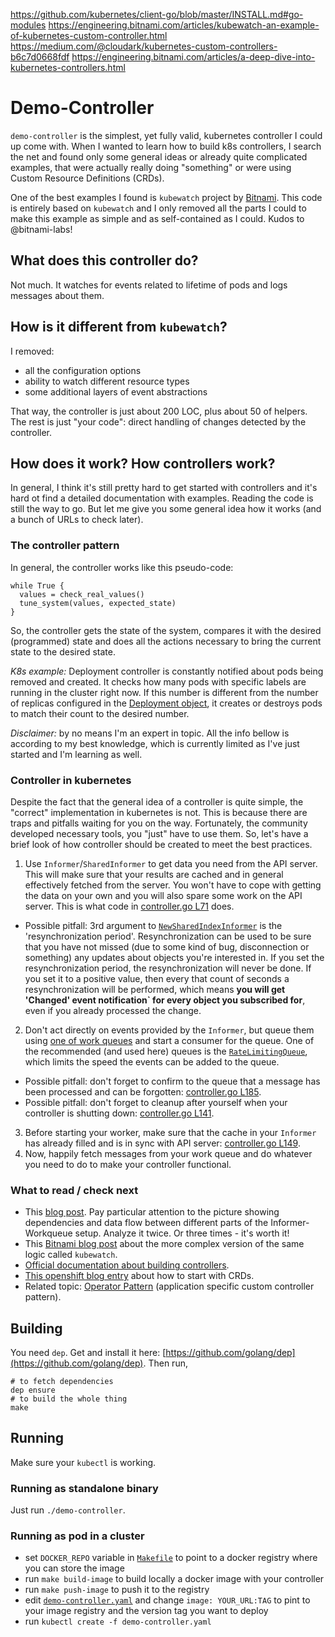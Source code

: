 https://github.com/kubernetes/client-go/blob/master/INSTALL.md#go-modules
https://engineering.bitnami.com/articles/kubewatch-an-example-of-kubernetes-custom-controller.html
https://medium.com/@cloudark/kubernetes-custom-controllers-b6c7d0668fdf
https://engineering.bitnami.com/articles/a-deep-dive-into-kubernetes-controllers.html
# Demo-Controller

`demo-controller` is the simplest, yet fully valid, kubernetes controller I could up come with. When I wanted to learn how to build k8s controllers, I search the net and found only some general ideas or already quite complicated examples, that were actually really doing "something" or were using Custom Resource Definitions (CRDs).

One of the best examples I found is `kubewatch` project by [Bitnami](https://engineering.bitnami.com/articles/kubewatch-an-example-of-kubernetes-custom-controller.html). This code is entirely based on `kubewatch` and I only removed all the parts I could to make this example as simple and as self-contained as I could. Kudos to @bitnami-labs!

## What does this controller do?

Not much. It watches for events related to lifetime of pods and logs messages about them.

## How is it different from `kubewatch`?
I removed:
* all the configuration options
* ability to watch different resource types
* some additional layers of event abstractions

That way, the controller is just about 200 LOC, plus about 50 of helpers. The rest is just "your code": direct handling of changes detected by the controller.

## How does it work? How controllers work?
In general, I think it's still pretty hard to get started with controllers and it's hard ot find a detailed documentation with examples. Reading the code is still the way to go. But let me give you some general idea how it works (and a bunch of URLs to check later).

### The controller pattern
In general, the controller works like this pseudo-code:
```
while True {
  values = check_real_values()
  tune_system(values, expected_state)
}
```
So, the controller gets the state of the system, compares it with the desired (programmed) state and does all the actions necessary to bring the current state to the desired state.

*K8s example:* Deployment controller is constantly notified about pods being removed and created. It checks how many pods with specific labels are running in the cluster right now. If this number is different from the number of replicas configured in the [Deployment object](https://kubernetes.io/docs/concepts/workloads/controllers/deployment/), it creates or destroys pods to match their count to the desired number.

*Disclaimer:* by no means I'm an expert in topic. All the info bellow is according to my best knowledge, which is currently limited as I've just started and I'm learning as well.

### Controller in kubernetes
Despite the fact that the general idea of a controller is quite simple, the "correct" implementation in kubernetes is not. This is because there are traps and pitfalls waiting for you on the way. Fortunately, the community developed necessary tools, you "just" have to use them. So, let's have a brief look of how controller should be created to meet the best practices.

1. Use `Informer`/`SharedInformer` to get data you need from the API server. This will make sure that your results are cached and in general effectively fetched from the server. You won't have to cope with getting the data on your own and you will also spare some work on the API server. This is what code in [controller.go L71](pkg/controller/controller.go#L71) does.
  * Possible pitfall: 3rd argument to [`NewSharedIndexInformer`](https://github.com/kubernetes/client-go/blob/ea16f6128e4625e4a0377652c8704d7fd79a29de/tools/cache/shared_informer.go#L79) is the 'resynchronization period'. Resynchronization can be used to be sure that you have not missed (due to some kind of bug, disconnection or something) any updates about objects you're interested in. If you set the resynchronization period, the resynchronization will never be done. If you set it to a positive value, then every that count of seconds a resynchronization will be performed, which means **you will get 'Changed' event notification` for every object you subscribed for**, even if you already processed the change.
2. Don't act directly on events provided by the `Informer`, but queue them using [one of work queues](https://godoc.org/k8s.io/client-go/util/workqueue) and start a consumer for the queue. One of the recommended (and used here) queues is the [`RateLimitingQueue`](https://github.com/kubernetes/client-go/blob/ea16f6128e4625e4a0377652c8704d7fd79a29de/util/workqueue/rate_limitting_queue.go#L37), which limits the speed the events can be added to the queue.
  * Possible pitfall: don't forget to confirm to the queue that a message has been processed and can be forgotten: [controller.go L185](pkg/controller/controller.go#L185).
  * Possible pitfall: don't forget to cleanup after yourself when your controller is shutting down: [controller.go L141](pkg/controller/controller.go#L141).
3. Before starting your worker, make sure that the cache in your `Informer` has already filled and is in sync with API server: [controller.go L149](pkg/controller/controller.go#L149).
4. Now, happily fetch messages from your work queue and do whatever you need to do to make your controller functional.

### What to read / check next
* This [blog post](https://medium.com/@cloudark/kubernetes-custom-controllers-b6c7d0668fdf). Pay particular attention to the picture showing dependencies and data flow between different parts of the Informer-Workqueue setup. Analyze it twice. Or three times - it's worth it!
* This [Bitnami blog post](https://engineering.bitnami.com/articles/kubewatch-an-example-of-kubernetes-custom-controller.html) about the more complex version of the same logic called `kubewatch`.
* [Official documentation about building controllers](https://github.com/kubernetes/sample-controller).
* [This openshift blog entry](https://blog.openshift.com/kubernetes-deep-dive-code-generation-customresources/) about how to start with CRDs.
* Related topic: [Operator Pattern](https://github.com/operator-framework/getting-started) (application specific custom controller pattern).

## Building
You need `dep`. Get and install it here: [https://github.com/golang/dep](https://github.com/golang/dep). Then run,
```
# to fetch dependencies
dep ensure
# to build the whole thing
make
```

## Running
Make sure your `kubectl` is working. 

### Running as standalone binary
Just run `./demo-controller`. 

### Running as pod in a cluster
*  set `DOCKER_REPO` variable in [`Makefile`](Makefile) to point to a docker registry where you can store the image
*  run `make build-image` to build locally a docker image with your controller
*  run `make push-image` to push it to the registry
*  edit [`demo-controller.yaml`](demo-controller.yaml) and change `image: YOUR_URL:TAG` to pint to your image registry and the version tag you want to deploy
*  run `kubectl create -f demo-controller.yaml`

